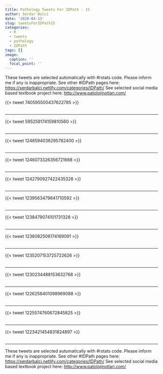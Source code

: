 ```yaml
---
title: Pathology Tweets For IDPath - 15
author: Serdar Balci
date: '2020-04-13'
slug: tweetsForIDPath15
categories:
  - R
  - tweets
  - pathology
  - IDPath
tags: []
image:
  caption: ''
  focal_point: ''
---
```



These tweets are selected automatically with #rstats code. Please inform me if any is inappropriate.
See other #IDPath pages here: https://serdarbalci.netlify.com/categories/IDPath/ 
See selected social media based textbook project here: http://www.patolojinotlari.com/

{{< tweet 740595500437622785 >}}
<br>
<br>
<hr>
{{< tweet 595259174159810560 >}}
<br>
<br>
<hr>
{{< tweet 1248594036295782400 >}}
<br>
<br>
<hr>
{{< tweet 1246073326356721668 >}}
<br>
<br>
<hr>
{{< tweet 1242790927422435328 >}}
<br>
<br>
<hr>
{{< tweet 1239563479641710592 >}}
<br>
<br>
<hr>
{{< tweet 1238479074101731328 >}}
<br>
<br>
<hr>
{{< tweet 1236082506174169091 >}}
<br>
<br>
<hr>
{{< tweet 1235207153725722626 >}}
<br>
<br>
<hr>
{{< tweet 1230234488153632768 >}}
<br>
<br>
<hr>
{{< tweet 1226258401098969088 >}}
<br>
<br>
<hr>
{{< tweet 1225574760672845825 >}}
<br>
<br>
<hr>
{{< tweet 1223421454831824897 >}}
<br>
<br>
<hr>


These tweets are selected automatically with #rstats code. Please inform me if any is inappropriate.
See other #IDPath pages here: https://serdarbalci.netlify.com/categories/IDPath/ 
See selected social media based textbook project here: http://www.patolojinotlari.com/
